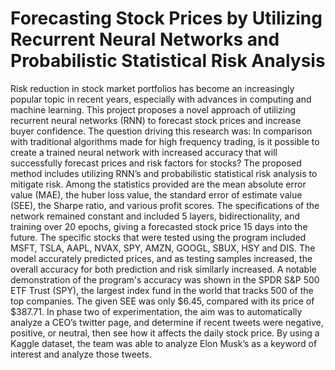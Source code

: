 # Forecasting Stock Prices by Utilizing Recurrent Neural Networks and Probabilistic Statistical Risk Analysis


Risk reduction in stock market portfolios has become an increasingly popular topic in recent years, especially with advances in computing and machine learning. This project proposes a novel approach of utilizing recurrent neural networks (RNN) to forecast stock prices and increase buyer confidence. The question driving this research was: In comparison with traditional algorithms made for high frequency trading, is it possible to create a trained neural network with increased accuracy that will successfully forecast prices and risk factors for stocks? The proposed method includes utilizing RNN’s and probabilistic statistical risk analysis to mitigate risk. Among the statistics provided are the mean absolute error value (MAE), the huber loss value, the standard error of estimate value (SEE), the Sharpe ratio, and various profit scores. The specifications of the network remained constant and included 5 layers, bidirectionality, and training over 20 epochs, giving a forecasted stock price 15 days into the future. The specific stocks that were tested using the program included MSFT, TSLA, AAPL, NVAX, SPY, AMZN, GOOGL, SBUX, HSY and DIS. The model accurately predicted prices, and as testing samples increased, the overall accuracy for both prediction and risk similarly increased. A notable demonstration of the program's accuracy was shown in the SPDR S&P 500 ETF Trust (SPY), the largest index fund in the world that tracks 500 of the top companies. The given SEE was only $6.45, compared with its price of $387.71. In phase two of experimentation, the aim was to automatically analyze a CEO’s twitter page, and determine if recent tweets were negative, positive, or neutral, then see how it affects the daily stock price. By using a Kaggle dataset, the team was able to analyze Elon Musk’s as a keyword of interest and analyze those tweets.
